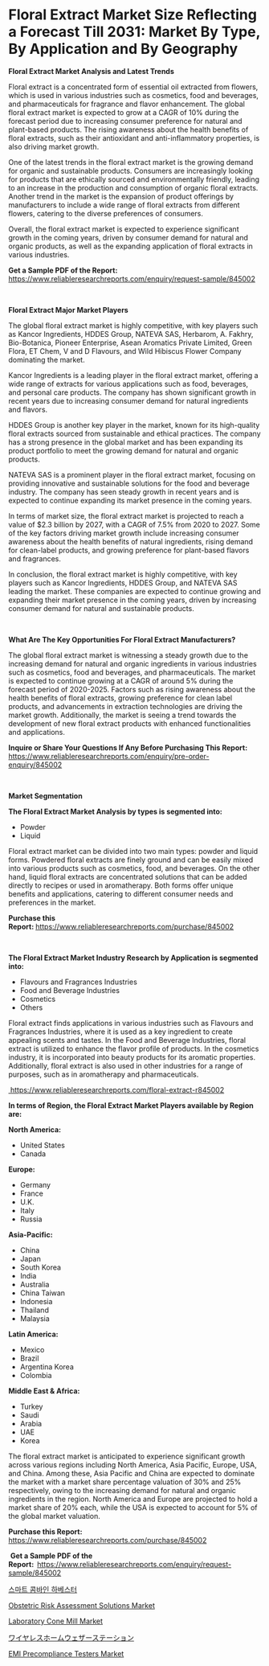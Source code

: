 <p><h1>Floral Extract Market Size Reflecting a Forecast Till 2031: Market By Type, By Application and By Geography</h1></p><p><strong>Floral Extract Market Analysis and Latest Trends</strong></p>
<p><p>Floral extract is a concentrated form of essential oil extracted from flowers, which is used in various industries such as cosmetics, food and beverages, and pharmaceuticals for fragrance and flavor enhancement. The global floral extract market is expected to grow at a CAGR of 10% during the forecast period due to increasing consumer preference for natural and plant-based products. The rising awareness about the health benefits of floral extracts, such as their antioxidant and anti-inflammatory properties, is also driving market growth.</p><p>One of the latest trends in the floral extract market is the growing demand for organic and sustainable products. Consumers are increasingly looking for products that are ethically sourced and environmentally friendly, leading to an increase in the production and consumption of organic floral extracts. Another trend in the market is the expansion of product offerings by manufacturers to include a wide range of floral extracts from different flowers, catering to the diverse preferences of consumers.</p><p>Overall, the floral extract market is expected to experience significant growth in the coming years, driven by consumer demand for natural and organic products, as well as the expanding application of floral extracts in various industries.</p></p>
<p><strong>Get a Sample PDF of the Report:&nbsp;</strong> <a href="https://www.reliableresearchreports.com/enquiry/request-sample/845002">https://www.reliableresearchreports.com/enquiry/request-sample/845002</a></p>
<p>&nbsp;</p>
<p><strong>Floral Extract Major Market Players</strong></p>
<p><p>The global floral extract market is highly competitive, with key players such as Kancor Ingredients, HDDES Group, NATEVA SAS, Herbarom, A. Fakhry, Bio-Botanica, Pioneer Enterprise, Asean Aromatics Private Limited, Green Flora, ET Chem, V and D Flavours, and Wild Hibiscus Flower Company dominating the market.</p><p>Kancor Ingredients is a leading player in the floral extract market, offering a wide range of extracts for various applications such as food, beverages, and personal care products. The company has shown significant growth in recent years due to increasing consumer demand for natural ingredients and flavors.</p><p>HDDES Group is another key player in the market, known for its high-quality floral extracts sourced from sustainable and ethical practices. The company has a strong presence in the global market and has been expanding its product portfolio to meet the growing demand for natural and organic products.</p><p>NATEVA SAS is a prominent player in the floral extract market, focusing on providing innovative and sustainable solutions for the food and beverage industry. The company has seen steady growth in recent years and is expected to continue expanding its market presence in the coming years.</p><p>In terms of market size, the floral extract market is projected to reach a value of $2.3 billion by 2027, with a CAGR of 7.5% from 2020 to 2027. Some of the key factors driving market growth include increasing consumer awareness about the health benefits of natural ingredients, rising demand for clean-label products, and growing preference for plant-based flavors and fragrances.</p><p>In conclusion, the floral extract market is highly competitive, with key players such as Kancor Ingredients, HDDES Group, and NATEVA SAS leading the market. These companies are expected to continue growing and expanding their market presence in the coming years, driven by increasing consumer demand for natural and sustainable products.</p></p>
<p>&nbsp;</p>
<p><strong>What Are The Key Opportunities For Floral Extract Manufacturers?</strong></p>
<p><p>The global floral extract market is witnessing a steady growth due to the increasing demand for natural and organic ingredients in various industries such as cosmetics, food and beverages, and pharmaceuticals. The market is expected to continue growing at a CAGR of around 5% during the forecast period of 2020-2025. Factors such as rising awareness about the health benefits of floral extracts, growing preference for clean label products, and advancements in extraction technologies are driving the market growth. Additionally, the market is seeing a trend towards the development of new floral extract products with enhanced functionalities and applications.</p></p>
<p><strong>Inquire or Share Your Questions If Any Before Purchasing This Report:</strong> <a href="https://www.reliableresearchreports.com/enquiry/pre-order-enquiry/845002">https://www.reliableresearchreports.com/enquiry/pre-order-enquiry/845002</a></p>
<p>&nbsp;</p>
<p><strong>Market Segmentation</strong></p>
<p><strong>The Floral Extract Market Analysis by types is segmented into:</strong></p>
<p><ul><li>Powder</li><li>Liquid</li></ul></p>
<p><p>Floral extract market can be divided into two main types: powder and liquid forms. Powdered floral extracts are finely ground and can be easily mixed into various products such as cosmetics, food, and beverages. On the other hand, liquid floral extracts are concentrated solutions that can be added directly to recipes or used in aromatherapy. Both forms offer unique benefits and applications, catering to different consumer needs and preferences in the market.</p></p>
<p><strong>Purchase this Report:&nbsp;</strong><a href="https://www.reliableresearchreports.com/purchase/845002">https://www.reliableresearchreports.com/purchase/845002</a></p>
<p>&nbsp;</p>
<p><strong>The Floral Extract Market Industry Research by Application is segmented into:</strong></p>
<p><ul><li>Flavours and Fragrances Industries</li><li>Food and Beverage Industries</li><li>Cosmetics</li><li>Others</li></ul></p>
<p><p>Floral extract finds applications in various industries such as Flavours and Fragrances Industries, where it is used as a key ingredient to create appealing scents and tastes. In the Food and Beverage Industries, floral extract is utilized to enhance the flavor profile of products. In the cosmetics industry, it is incorporated into beauty products for its aromatic properties. Additionally, floral extract is also used in other industries for a range of purposes, such as in aromatherapy and pharmaceuticals.</p></p>
<p><a href="https://www.reliableresearchreports.com/floral-extract-r845002">&nbsp;https://www.reliableresearchreports.com/floral-extract-r845002</a></p>
<p><strong>In terms of Region, the Floral Extract Market Players available by Region are:</strong></p>
<p>
    <p> <strong> North America: </strong>
        <ul>
            <li>United States</li>
            <li>Canada</li>
        </ul>
        </p> 
    <p> <strong> Europe: </strong>
        <ul>
            <li>Germany</li>
            <li>France</li>
            <li>U.K.</li>
            <li>Italy</li>
            <li>Russia</li>
        </ul>
        </p> 
    <p> <strong> Asia-Pacific: </strong>
        <ul>
            <li>China</li>
            <li>Japan</li>
            <li>South Korea</li>
            <li>India</li>
            <li>Australia</li>
            <li>China Taiwan</li>
            <li>Indonesia</li>
            <li>Thailand</li>
            <li>Malaysia</li>
        </ul>
        </p> 
    <p> <strong> Latin America: </strong>
        <ul>
            <li>Mexico</li>
            <li>Brazil</li>
            <li>Argentina Korea</li>
            <li>Colombia</li>
        </ul>
        </p> 
    <p> <strong> Middle East & Africa: </strong>
        <ul>
            <li>Turkey</li>
            <li>Saudi</li>
            <li>Arabia</li>
            <li>UAE</li>
            <li>Korea</li>
        </ul>
    </p>
    </p>
<p><p>The floral extract market is anticipated to experience significant growth across various regions including North America, Asia Pacific, Europe, USA, and China. Among these, Asia Pacific and China are expected to dominate the market with a market share percentage valuation of 30% and 25% respectively, owing to the increasing demand for natural and organic ingredients in the region. North America and Europe are projected to hold a market share of 20% each, while the USA is expected to account for 5% of the global market valuation.</p></p>
<p><strong>Purchase this Report: </strong><a href="https://www.reliableresearchreports.com/purchase/845002">https://www.reliableresearchreports.com/purchase/845002</a></p>
<p>&nbsp;<strong>Get a Sample PDF of the Report:&nbsp;&nbsp;</strong><a href="https://www.reliableresearchreports.com/enquiry/request-sample/845002">https://www.reliableresearchreports.com/enquiry/request-sample/845002</a></p>
<p><strong></strong></p>
<p><p><a href="https://medium.com/@hermanokutneva7878567/%EC%8A%A4%EB%A7%88%ED%8A%B8-%EC%BD%A4%EB%B0%94%EC%9D%B8-%EC%88%98%ED%99%95%EA%B8%B0-%EC%8B%9C%EC%9E%A5-%ED%86%B5%EC%B0%B0-%EC%8B%9C%EC%9E%A5-%EB%8F%99%ED%96%A5-%EC%84%B1%EC%9E%A5-2024%EB%85%84%EB%B6%80%ED%84%B0-2031%EB%85%84%EA%B9%8C%EC%A7%80-%EC%98%88%EC%B8%A1%EB%90%9C-%ED%98%84%ED%99%A9-a0e6197d1944">스마트 콤바인 하베스터</a></p><p><a href="https://github.com/waylose1223/Market-Research-Report-List-1/blob/main/obstetric-risk-assessment-solutions-market.md">Obstetric Risk Assessment Solutions Market</a></p><p><a href="https://issuu.com/reportprime-2/docs/laboratory-cone-mill-market-size-2030.pptx">Laboratory Cone Mill Market</a></p><p><a href="https://medium.com/@elishelacruz56456/%E3%83%AF%E3%82%A4%E3%83%A4%E3%83%AC%E3%82%B9%E5%AE%B6%E5%BA%AD%E7%94%A8%E6%B0%97%E8%B1%A1%E8%A6%B3%E6%B8%AC%E6%89%80%E3%81%AE%E5%B8%82%E5%A0%B4%E3%82%B7%E3%82%A7%E3%82%A2%E3%81%AE%E5%A4%89%E5%8C%96%E3%81%A8%E5%B8%82%E5%A0%B4%E6%88%90%E9%95%B7%E3%81%AE%E3%83%88%E3%83%AC%E3%83%B3%E3%83%892024%E5%B9%B4%E3%81%8B%E3%82%892031%E5%B9%B4%E3%81%BE%E3%81%A7-c945c3d207e7">ワイヤレスホームウェザーステーション</a></p><p><a href="https://www.linkedin.com/pulse/strategic-insights-global-emi-precompliance-testers-market-ou1ge">EMI Precompliance Testers Market</a></p></p>